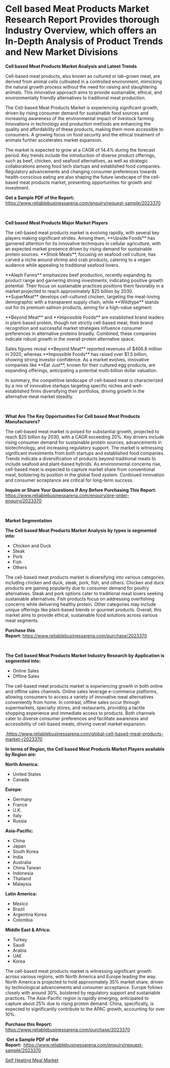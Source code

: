 <p><h1>Cell based Meat Products Market Research Report Provides thorough Industry Overview, which offers an In-Depth Analysis of Product Trends and New Market Divisions</h1></p><p><strong>Cell based Meat Products Market Analysis and Latest Trends</strong></p>
<p><p>Cell-based meat products, also known as cultured or lab-grown meat, are derived from animal cells cultivated in a controlled environment, mimicking the natural growth process without the need for raising and slaughtering animals. This innovative approach aims to provide sustainable, ethical, and environmentally friendly alternatives to traditional meat production.</p><p>The Cell-based Meat Products Market is experiencing significant growth, driven by rising consumer demand for sustainable food sources and increasing awareness of the environmental impact of livestock farming. Innovations in technology and production methods are enhancing the quality and affordability of these products, making them more accessible to consumers. A growing focus on food security and the ethical treatment of animals further accelerates market expansion.</p><p>The market is expected to grow at a CAGR of 14.4% during the forecast period. Key trends include the introduction of diverse product offerings, such as beef, chicken, and seafood alternatives, as well as strategic collaborations among food tech startups and established food companies. Regulatory advancements and changing consumer preferences towards health-conscious eating are also shaping the future landscape of the cell-based meat products market, presenting opportunities for growth and investment.</p></p>
<p><strong>Get a Sample PDF of the Report:&nbsp;</strong> <a href="https://www.reliablebusinessarena.com/enquiry/request-sample/2023370?utm_campaign=2524&utm_medium=2&utm_source=Github&utm_content=ia&utm_term=07042025&utm_id=cell-based-meat-products">https://www.reliablebusinessarena.com/enquiry/request-sample/2023370</a></p>
<p>&nbsp;</p>
<p><strong>Cell based Meat Products Major Market Players</strong></p>
<p><p>The cell-based meat products market is evolving rapidly, with several key players making significant strides. Among them, **Upside Foods** has garnered attention for its innovative techniques in cellular agriculture, with an expected market presence driven by rising demand for sustainable protein sources. **Shiok Meats**, focusing on seafood cell culture, has carved a niche around shrimp and crab products, catering to a vegan audience while appealing to traditional seafood lovers.</p><p>**Aleph Farms** emphasizes beef production, recently expanding its product range and garnering strong investments, indicating positive growth potential. Their focus on sustainable practices positions them favorably in a market projected to reach approximately $25 billion by 2030. **SuperMeat** develops cell-cultured chicken, targeting the meat-loving demographic with a transparent supply chain, while **Wildtype** stands out for its premium salmon products, aiming for a high-value segment.</p><p>**Beyond Meat** and **Impossible Foods** are established brand leaders in plant-based protein, though not strictly cell-based meat, their brand recognition and successful market strategies influence consumer preferences in alternative proteins broadly. Combined, these companies indicate robust growth in the overall protein alternative space.</p><p>Sales figures reveal **Beyond Meat** reported revenues of $406.8 million in 2020, whereas **Impossible Foods** has raised over $1.5 billion, showing strong investor confidence. As a market evolves, innovative companies like **Eat Just**, known for their cultured egg products, are expanding offerings, anticipating a potential multi-billion dollar valuation.</p><p>In summary, the competitive landscape of cell-based meat is characterized by a mix of innovative startups targeting specific niches and well-established firms diversifying their portfolios, driving growth in the alternative meat market steadily.</p></p>
<p>&nbsp;</p>
<p><strong>What Are The Key Opportunities For Cell based Meat Products Manufacturers?</strong></p>
<p><p>The cell-based meat market is poised for substantial growth, projected to reach $25 billion by 2030, with a CAGR exceeding 20%. Key drivers include rising consumer demand for sustainable protein sources, advancements in biotechnology, and increasing regulatory support. The market is witnessing significant investments from both startups and established food companies. Trends indicate a diversification of products beyond traditional meats to include seafood and plant-based hybrids. As environmental concerns rise, cell-based meat is expected to capture market share from conventional meat, bolstering its position in the global food system. Continued innovation and consumer acceptance are critical for long-term success.</p></p>
<p><strong>Inquire or Share Your Questions If Any Before Purchasing This Report:</strong> <a href="https://www.reliablebusinessarena.com/enquiry/pre-order-enquiry/2023370?utm_campaign=2524&utm_medium=2&utm_source=Github&utm_content=ia&utm_term=07042025&utm_id=cell-based-meat-products">https://www.reliablebusinessarena.com/enquiry/pre-order-enquiry/2023370</a></p>
<p>&nbsp;</p>
<p><strong>Market Segmentation</strong></p>
<p><strong>The Cell based Meat Products Market Analysis by types is segmented into:</strong></p>
<p><ul><li>Chicken and Duck</li><li>Steak</li><li>Pork</li><li>Fish</li><li>Others</li></ul></p>
<p><p>The cell-based meat products market is diversifying into various categories, including chicken and duck, steak, pork, fish, and others. Chicken and duck products are gaining popularity due to consumer demand for poultry alternatives. Steak and pork options cater to traditional meat lovers seeking sustainable alternatives. Fish products focus on addressing overfishing concerns while delivering healthy protein. Other categories may include unique offerings like plant-based blends or gourmet products. Overall, this market aims to provide ethical, sustainable food solutions across various meat segments.</p></p>
<p><strong>Purchase this Report:&nbsp;</strong><a href="https://www.reliablebusinessarena.com/purchase/2023370?utm_campaign=2524&utm_medium=2&utm_source=Github&utm_content=ia&utm_term=07042025&utm_id=cell-based-meat-products">https://www.reliablebusinessarena.com/purchase/2023370</a></p>
<p>&nbsp;</p>
<p><strong>The Cell based Meat Products Market Industry Research by Application is segmented into:</strong></p>
<p><ul><li>Online Sales</li><li>Offline Sales</li></ul></p>
<p><p>The cell-based meat products market is experiencing growth in both online and offline sales channels. Online sales leverage e-commerce platforms, allowing consumers to access a variety of innovative meat alternatives conveniently from home. In contrast, offline sales occur through supermarkets, specialty stores, and restaurants, providing a tactile shopping experience and immediate access to products. Both channels cater to diverse consumer preferences and facilitate awareness and accessibility of cell-based meats, driving overall market expansion.</p></p>
<p><a href="https://www.reliablebusinessarena.com/global-cell-based-meat-products-market-r2023370?utm_campaign=2524&utm_medium=2&utm_source=Github&utm_content=ia&utm_term=07042025&utm_id=cell-based-meat-products">&nbsp;https://www.reliablebusinessarena.com/global-cell-based-meat-products-market-r2023370</a></p>
<p><strong>In terms of Region, the Cell based Meat Products Market Players available by Region are:</strong></p>
<p>
    <p> <strong> North America: </strong>
        <ul>
            <li>United States</li>
            <li>Canada</li>
        </ul>
        </p> 
    <p> <strong> Europe: </strong>
        <ul>
            <li>Germany</li>
            <li>France</li>
            <li>U.K.</li>
            <li>Italy</li>
            <li>Russia</li>
        </ul>
        </p> 
    <p> <strong> Asia-Pacific: </strong>
        <ul>
            <li>China</li>
            <li>Japan</li>
            <li>South Korea</li>
            <li>India</li>
            <li>Australia</li>
            <li>China Taiwan</li>
            <li>Indonesia</li>
            <li>Thailand</li>
            <li>Malaysia</li>
        </ul>
        </p> 
    <p> <strong> Latin America: </strong>
        <ul>
            <li>Mexico</li>
            <li>Brazil</li>
            <li>Argentina Korea</li>
            <li>Colombia</li>
        </ul>
        </p> 
    <p> <strong> Middle East & Africa: </strong>
        <ul>
            <li>Turkey</li>
            <li>Saudi</li>
            <li>Arabia</li>
            <li>UAE</li>
            <li>Korea</li>
        </ul>
    </p>
    </p>
<p><p>The cell-based meat products market is witnessing significant growth across various regions, with North America and Europe leading the way. North America is projected to hold approximately 35% market share, driven by technological advancements and consumer acceptance. Europe follows closely with around 30%, bolstered by regulatory support and sustainable practices. The Asia-Pacific region is rapidly emerging, anticipated to capture about 25% due to rising protein demand. China, specifically, is expected to significantly contribute to the APAC growth, accounting for over 10%.</p></p>
<p><strong>Purchase this Report: </strong><a href="https://www.reliablebusinessarena.com/purchase/2023370?utm_campaign=2524&utm_medium=2&utm_source=Github&utm_content=ia&utm_term=07042025&utm_id=cell-based-meat-products">https://www.reliablebusinessarena.com/purchase/2023370</a></p>
<p>&nbsp;<strong>Get a Sample PDF of the Report:&nbsp;&nbsp;</strong><a href="https://www.reliablebusinessarena.com/enquiry/request-sample/2023370?utm_campaign=2524&utm_medium=2&utm_source=Github&utm_content=ia&utm_term=07042025&utm_id=cell-based-meat-products">https://www.reliablebusinessarena.com/enquiry/request-sample/2023370</a></p>
<p><strong></strong></p>
<p><p><a href="https://github.com/XavierTyler76/Market-Research-Report-List-1/blob/main/self-heating-meal-market.md?utm_campaign=2524&utm_medium=2&utm_source=Github&utm_content=ia&utm_term=07042025&utm_id=cell-based-meat-products">Self Heating Meal Market</a></p></p>